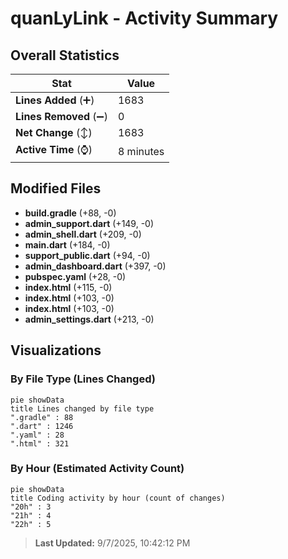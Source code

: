 # quanLyLink - Activity Summary 

## Overall Statistics

| Stat                   | Value                                                             |
| ---------------------- | ----------------------------------------------------------------- |
| **Lines Added** (➕)   | 1683                                          |
| **Lines Removed** (➖) | 0                                        |
| **Net Change** (↕)    | 1683                |
| **Active Time** (⌚)   | 8 minutes |


## Modified Files
- **build.gradle** (+88, -0)
- **admin_support.dart** (+149, -0)
- **admin_shell.dart** (+209, -0)
- **main.dart** (+184, -0)
- **support_public.dart** (+94, -0)
- **admin_dashboard.dart** (+397, -0)
- **pubspec.yaml** (+28, -0)
- **index.html** (+115, -0)
- **index.html** (+103, -0)
- **index.html** (+103, -0)
- **admin_settings.dart** (+213, -0)

## Visualizations

### By File Type (Lines Changed)

```mermaid
pie showData
title Lines changed by file type
".gradle" : 88
".dart" : 1246
".yaml" : 28
".html" : 321
```

### By Hour (Estimated Activity Count)

```mermaid
pie showData
title Coding activity by hour (count of changes)
"20h" : 3
"21h" : 4
"22h" : 5
```


> **Last Updated:** 9/7/2025, 10:42:12 PM